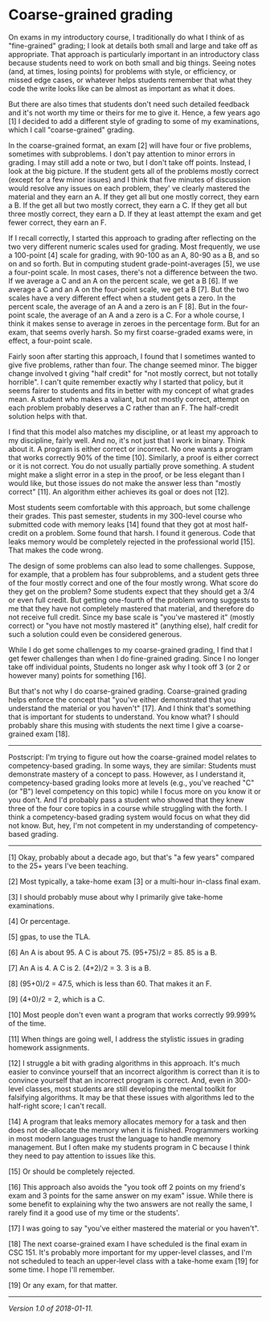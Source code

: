 Coarse-grained grading
======================

On exams in my introductory course, I traditionally do what I think of
as "fine-grained" grading; I look at details both small and large and
take off as appropriate. That approach is particularly important in
an introductory class because students need to work on both small and
big things. Seeing notes (and, at times, losing points) for problems
with style, or efficiency, or missed edge cases, or whatever helps
students remember that what they code the write looks like can be almost
as important as what it does.

But there are also times that students don't need such detailed feedback
and it's not worth my time or theirs for me to give it. Hence, a few
years ago [1] I decided to add a different style of grading to some of
my examinations, which I call "coarse-grained" grading. 

In the coarse-grained format, an exam [2] will have four or five problems,
sometimes with subproblems. I don't pay attention to minor errors in
grading. I may still add a note or two, but I don't take off points.
Instead, I look at the big picture. If the student gets all of the
problems mostly correct (except for a few minor issues) and I think that
five minutes of discussion would resolve any issues on each problem, they'
ve clearly mastered the material and they earn an A. If they get all but
one mostly correct, they earn a B. If the get all but two mostly correct,
they earn a C. If they get all but three mostly correct, they earn a D.
If they at least attempt the exam and get fewer correct, they earn an F.

If I recall correctly, I started this approach to grading after
reflecting on the two very different numeric scales used for grading.
Most frequently, we use a 100-point [4] scale for grading, with
90-100 as an A, 80-90 as a B, and so on and so forth. But in computing
student grade-point-averages [5], we use a four-point scale.  In most
cases, there's not a difference between the two. If we average a C and
an A on the percent scale, we get a B [6]. If we average a C and an A
on the four-point scale, we get a B [7]. But the two scales have a very
different effect when a student gets a zero. In the percent scale, the
average of an A and a zero is an F [8]. But in the four-point scale,
the average of an A and a zero is a C. For a whole course, I think it
makes sense to average in zeroes in the percentage form. But for an exam,
that seems overly harsh. So my first coarse-graded exams were, in effect,
a four-point scale.

Fairly soon after starting this approach, I found that I sometimes
wanted to give five problems, rather than four. The change seemed minor.
The bigger change involved t giving "half credit" for "not mostly correct,
but not totally horrible". I can't quite remember exactly why I started
that policy, but it seems fairer to students and fits in better with my
concept of what grades mean. A student who makes a valiant, but not
mostly correct, attempt on each problem probably deserves a C rather
than an F.  The half-credit solution helps with that. 

I find that this model also matches my discipline, or at least my approach
to my discipline, fairly well. And no, it's not just that I work in
binary. Think about it.  A program is either correct or incorrect. No
one wants a program that works correctly 90% of the time [10]. Similarly, a
proof is either correct or it is not correct. You do not usually partially
prove something.  A student might make a slight error in a step in the
proof, or be less elegant than I would like, but those issues do not
make the answer less than "mostly correct" [11].  An algorithm either
achieves its goal or does not [12].

Most students seem comfortable with this approach, but some challenge
their grades. This past semester, students in my 300-level course
who submitted code with memory leaks [14] found that they got at most
half-credit on a problem.  Some found that harsh.  I found it generous.
Code that leaks memory would be completely rejected in the professional
world [15].  That makes the code wrong.

The design of some problems can also lead to some challenges.  Suppose,
for example, that a problem has four subproblems, and a student gets
three of the four mostly correct and one of the four mostly wrong.
What score do they get on the problem?  Some students expect that they
should get a 3/4 or even full credit.  But getting one-fourth of the
problem wrong suggests to me that they have not completely mastered
that material, and therefore do not receive full credit.  Since my base
scale is "you've mastered it" (mostly correct) or "you have not mostly
mastered it" (anything else), half credit for such a solution could even
be considered generous.

While I do get some challenges to my coarse-grained grading, I find that
I get fewer challenges than when I do fine-grained grading.  Since I no
longer take off individual points, Students no longer ask why I took off 3
(or 2 or however many) points for something [16].

But that's not why I do coarse-grained grading.  Coarse-grained grading
helps enforce the concept that "you've either demonstrated that you
understand the material or you haven't" [17].  And I think that's
something that is important for students to understand.  You know what?
I should probably share this musing with students the next time I give 
a coarse-grained exam [18].

---

Postscript: I'm trying to figure out how the coarse-grained model relates
to competency-based grading.  In some ways, they are similar: Students
must demonstrate mastery of a concept to pass.  However, as I understand
it, competency-based grading looks more at levels (e.g., you've reached
"C" (or "B") level competency on this topic) while I focus more on you
know it or you don't.  And I'd probably pass a student who showed that
they knew three of the four core topics in a course while struggling with
the forth.  I think a competency-based grading system would focus on what
they did not know.  But, hey, I'm not competent in my understanding of
competency-based grading.

---

[1] Okay, probably about a decade ago, but that's "a few years" compared
to the 25+ years I've been teaching.

[2] Most typically, a take-home exam [3] or a multi-hour in-class final exam.

[3] I should probably muse about why I primarily give take-home examinations.

[4] Or percentage.

[5] gpas, to use the TLA.

[6] An A is about 95. A C is about 75. (95+75)/2 = 85. 85 is a B.

[7] An A is 4. A C is 2. (4+2)/2 = 3. 3 is a B.

[8] (95+0)/2 = 47.5, which is less than 60. That makes it an F.

[9] (4+0)/2 = 2, which is a C.

[10] Most people don't even want a program that works correctly
99.999% of the time.

[11] When things are going well, I address the stylistic issues in
grading homework assignments. 

[12] I struggle a bit with grading algorithms in this approach.  It's
much easier to convince yourself that an incorrect algorithm is correct
than it is to convince yourself that an incorrect program is correct.
And, even in 300-level classes, most students are still developing the
mental toolkit for falsifying algorithms.  It may be that these issues
with algorithms led to the half-right score; I can't recall.

[14] A program that leaks memory allocates memory for a task and then does
not de-allocate the memory when it is finished.  Programmers working in
most modern languages trust the language to handle memory management.  But
I often make my students program in C because I think they need to pay
attention to issues like this.

[15] Or should be completely rejected.

[16] This approach also avoids the "you took off 2 points on my friend's
exam and 3 points for the same answer on my exam" issue.  While there is
some benefit to explaining why the two answers are not really the same,
I rarely find it a good use of my time or the students'.

[17] I was going to say "you've either mastered the material or you
haven't".

[18] The next coarse-grained exam I have scheduled is the final exam 
in CSC 151.  It's probably more important for my upper-level classes,
and I'm not scheduled to teach an upper-level class with a take-home
exam [19] for some time.  I hope I'll remember.

[19] Or any exam, for that matter.

---

*Version 1.0 of 2018-01-11.*
